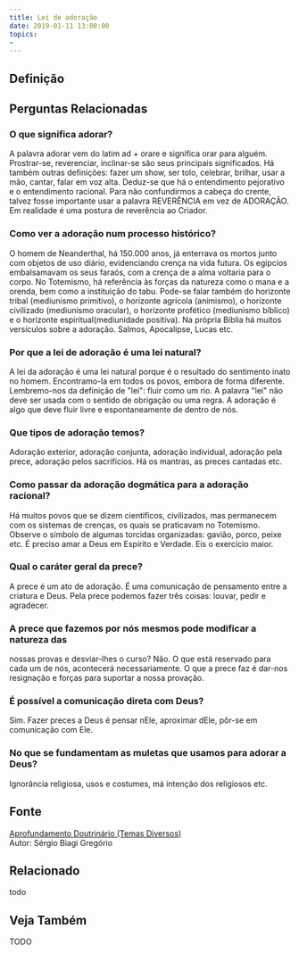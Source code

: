 ```yaml
---
title: Lei de adoração
date: 2019-01-11 13:00:00
topics: 
- 
---
```


## Definição


## Perguntas Relacionadas

### O que significa adorar?
A palavra adorar vem do latim ad + orare e significa orar para alguém.
Prostrar-se, reverenciar, inclinar-se são seus principais significados.
Há também outras definições: fazer um show, ser tolo, celebrar, brilhar,
usar a mão, cantar, falar em voz alta. Deduz-se que há o entendimento
pejorativo e o entendimento racional. Para não confundirmos a cabeça do
crente, talvez fosse importante usar a palavra REVERÊNCIA em vez de
ADORAÇÃO. Em realidade é uma postura de reverência ao Criador.

### Como ver a adoração num processo histórico?
O homem de Neanderthal, há 150.000 anos, já enterrava os mortos junto
com objetos de uso diário, evidenciando crença na vida futura. Os
egípcios embalsamavam os seus faraós, com a crença de a alma voltaria
para o corpo. No Totemismo, há referência às forças da natureza como o
mana e a orenda, bem como a instituição do tabu. Pode-se falar
também do horizonte tribal (mediunismo primitivo), o horizonte
agrícola (animismo), o horizonte civilizado (mediunismo oracular), o
horizonte profético (mediunismo bíblico) e o horizonte
espiritual(mediunidade positiva). Na própria Bíblia há muitos
versículos sobre a adoração. Salmos, Apocalipse, Lucas etc.

### Por que a lei de adoração é uma lei natural?
A lei da adoração é uma lei natural porque é o resultado do sentimento
inato no homem. Encontramo-la em todos os povos, embora de forma
diferente. Lembremo-nos da definição de "lei": fluir como um rio. A
palavra "lei" não deve ser usada com o sentido de obrigação ou uma
regra. A adoração é algo que deve fluir livre e espontaneamente de
dentro de nós.

### Que tipos de adoração temos?
Adoração exterior, adoração conjunta, adoração individual, adoração pela
prece, adoração pelos sacrifícios. Há os mantras, as preces cantadas
etc.

### Como passar da adoração dogmática para a adoração racional?
Há muitos povos que se dizem científicos, civilizados, mas permanecem
com os sistemas de crenças, os quais se praticavam no Totemismo. Observe
o símbolo de algumas torcidas organizadas: gavião, porco, peixe etc. É
preciso amar a Deus em Espírito e Verdade. Eis o exercício maior.

### Qual o caráter geral da prece?
A prece é um ato de adoração. É uma comunicação de pensamento entre a
criatura e Deus. Pela prece podemos fazer três coisas: louvar, pedir e
agradecer.

### A prece que fazemos por nós mesmos pode modificar a natureza das
nossas provas e desviar-lhes o curso?
Não. O que está reservado para cada um de nós, acontecerá
necessariamente. O que a prece faz é dar-nos resignação e forças para
suportar a nossa provação.

### É possível a comunicação direta com Deus?
Sim. Fazer preces a Deus é pensar nEle, aproximar dEle, pôr-se em
comunicação com Ele.

### No que se fundamentam as muletas que usamos para adorar a Deus?
Ignorância religiosa, usos e costumes, má intenção dos religiosos etc.






## Fonte
[Aprofundamento Doutrinário (Temas Diversos)](https://sites.google.com/view/aprofundamentodoutrinario/lei-de-adoração)  
Autor: Sérgio Biagi Gregório



## Relacionado
todo

## Veja Também
TODO


